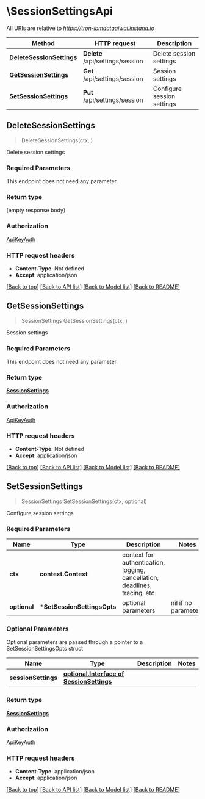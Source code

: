 # \SessionSettingsApi

All URIs are relative to *https://tron-ibmdataaiwai.instana.io*

Method | HTTP request | Description
------------- | ------------- | -------------
[**DeleteSessionSettings**](SessionSettingsApi.md#DeleteSessionSettings) | **Delete** /api/settings/session | Delete session settings
[**GetSessionSettings**](SessionSettingsApi.md#GetSessionSettings) | **Get** /api/settings/session | Session settings
[**SetSessionSettings**](SessionSettingsApi.md#SetSessionSettings) | **Put** /api/settings/session | Configure session settings



## DeleteSessionSettings

> DeleteSessionSettings(ctx, )

Delete session settings

### Required Parameters

This endpoint does not need any parameter.

### Return type

 (empty response body)

### Authorization

[ApiKeyAuth](../README.md#ApiKeyAuth)

### HTTP request headers

- **Content-Type**: Not defined
- **Accept**: application/json

[[Back to top]](#) [[Back to API list]](../README.md#documentation-for-api-endpoints)
[[Back to Model list]](../README.md#documentation-for-models)
[[Back to README]](../README.md)


## GetSessionSettings

> SessionSettings GetSessionSettings(ctx, )

Session settings

### Required Parameters

This endpoint does not need any parameter.

### Return type

[**SessionSettings**](SessionSettings.md)

### Authorization

[ApiKeyAuth](../README.md#ApiKeyAuth)

### HTTP request headers

- **Content-Type**: Not defined
- **Accept**: application/json

[[Back to top]](#) [[Back to API list]](../README.md#documentation-for-api-endpoints)
[[Back to Model list]](../README.md#documentation-for-models)
[[Back to README]](../README.md)


## SetSessionSettings

> SessionSettings SetSessionSettings(ctx, optional)

Configure session settings

### Required Parameters


Name | Type | Description  | Notes
------------- | ------------- | ------------- | -------------
**ctx** | **context.Context** | context for authentication, logging, cancellation, deadlines, tracing, etc.
 **optional** | ***SetSessionSettingsOpts** | optional parameters | nil if no parameters

### Optional Parameters

Optional parameters are passed through a pointer to a SetSessionSettingsOpts struct


Name | Type | Description  | Notes
------------- | ------------- | ------------- | -------------
 **sessionSettings** | [**optional.Interface of SessionSettings**](SessionSettings.md)|  | 

### Return type

[**SessionSettings**](SessionSettings.md)

### Authorization

[ApiKeyAuth](../README.md#ApiKeyAuth)

### HTTP request headers

- **Content-Type**: application/json
- **Accept**: application/json

[[Back to top]](#) [[Back to API list]](../README.md#documentation-for-api-endpoints)
[[Back to Model list]](../README.md#documentation-for-models)
[[Back to README]](../README.md)


